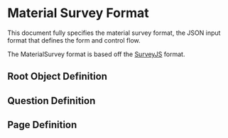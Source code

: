 # Material Survey Format

This document fully specifies the material survey format, the JSON input format that defines the form and control flow.

The MaterialSurvey format is based off the [SurveyJS](https://github.com/surveyjs/surveyjs) format.

## Root Object Definition

## Question Definition

## Page Definition
